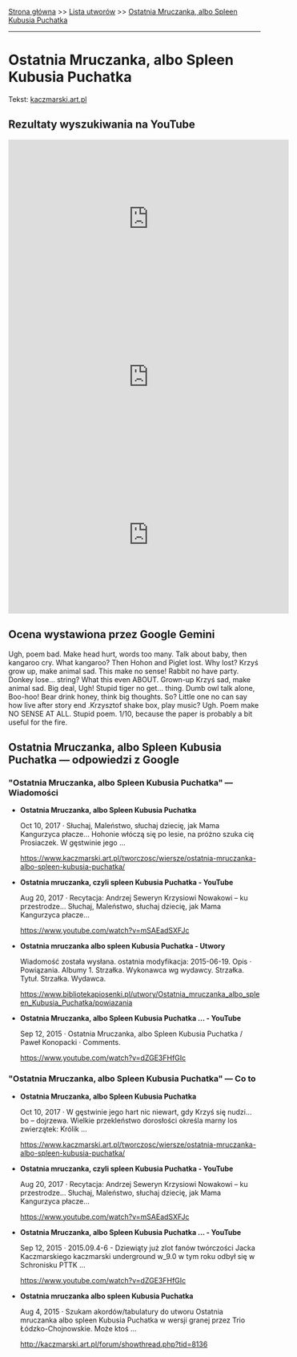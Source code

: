 [Strona główna](../index.md) >> [Lista utworów](../list.md) >> [Ostatnia Mruczanka, albo Spleen Kubusia Puchatka](391.md)

---

# Ostatnia Mruczanka, albo Spleen Kubusia Puchatka

Tekst: [kaczmarski.art.pl](https://www.kaczmarski.art.pl/tworczosc/wiersze/ostatnia-mruczanka-albo-spleen-kubusia-puchatka/)

## Rezultaty wyszukiwania na YouTube

<iframe width="560" height="315" src="https://www.youtube.com/embed/mSAEadSXFJc?si=IdontcarewhotheIRSsendsImnotpayingtaxes" title="YouTube video player" frameborder="0" allow="accelerometer; autoplay; clipboard-write; encrypted-media; gyroscope; picture-in-picture; web-share" referrerpolicy="strict-origin-when-cross-origin" allowfullscreen></iframe>

<iframe width="560" height="315" src="https://www.youtube.com/embed/9_z8R1RyaZ8?si=IdontcarewhotheIRSsendsImnotpayingtaxes" title="YouTube video player" frameborder="0" allow="accelerometer; autoplay; clipboard-write; encrypted-media; gyroscope; picture-in-picture; web-share" referrerpolicy="strict-origin-when-cross-origin" allowfullscreen></iframe>

<iframe width="560" height="315" src="https://www.youtube.com/embed/osD4_u63iAI?si=IdontcarewhotheIRSsendsImnotpayingtaxes" title="YouTube video player" frameborder="0" allow="accelerometer; autoplay; clipboard-write; encrypted-media; gyroscope; picture-in-picture; web-share" referrerpolicy="strict-origin-when-cross-origin" allowfullscreen></iframe>

## Ocena wystawiona przez Google Gemini

Ugh, poem bad. Make head hurt, words too many. Talk about baby, then kangaroo cry. What kangaroo? Then Hohon and Piglet lost. Why lost? Krzyś grow up, make animal sad. This make no sense! Rabbit no have party. Donkey lose... string? What this even ABOUT. Grown-up Krzyś sad, make animal sad. Big deal, Ugh! Stupid tiger no get... thing. Dumb owl talk alone, Boo-hoo! Bear drink honey, think big thoughts. So? Little one no can say how live after story end .Krzysztof shake box, play music? Ugh. Poem make NO SENSE AT ALL. Stupid poem. 1/10, because the paper is probably a bit useful for the fire.


## Ostatnia Mruczanka, albo Spleen Kubusia Puchatka — odpowiedzi z Google

### "Ostatnia Mruczanka, albo Spleen Kubusia Puchatka" — Wiadomości

- **Ostatnia Mruczanka, albo Spleen Kubusia Puchatka**

    Oct 10, 2017  ·  Słuchaj, Maleństwo, słuchaj dziecię, jak Mama Kangurzyca płacze… Hohonie włóczą się po lesie, na próżno szuka cię Prosiaczek. W gęstwinie jego ... 

   <https://www.kaczmarski.art.pl/tworczosc/wiersze/ostatnia-mruczanka-albo-spleen-kubusia-puchatka/>
- **Ostatnia mruczanka, czyli spleen Kubusia Puchatka - YouTube**

    Aug 20, 2017  ·  Recytacja: Andrzej Seweryn Krzysiowi Nowakowi – ku przestrodze… Słuchaj, Maleństwo, słuchaj dziecię, jak Mama Kangurzyca płacze… 

   <https://www.youtube.com/watch?v=mSAEadSXFJc>
- **Ostatnia mruczanka albo spleen Kubusia Puchatka - Utwory**

    Wiadomość została wysłana. ostatnia modyfikacja: 2015-06-19. Opis · Powiązania. Albumy 1. Strzałka. Wykonawca wg wydawcy. Strzałka. Tytuł. Strzałka. Wydawca. 

   <https://www.bibliotekapiosenki.pl/utwory/Ostatnia_mruczanka_albo_spleen_Kubusia_Puchatka/powiazania>
- **Ostatnia Mruczanka, albo Spleen Kubusia Puchatka ... - YouTube**

    Sep 12, 2015  ·  Ostatnia Mruczanka, albo Spleen Kubusia Puchatka / Paweł Konopacki · Comments. 

   <https://www.youtube.com/watch?v=dZGE3FHfGIc>

### "Ostatnia Mruczanka, albo Spleen Kubusia Puchatka" — Co to

- **Ostatnia Mruczanka, albo Spleen Kubusia Puchatka**

    Oct 10, 2017  ·  W gęstwinie jego hart nic niewart, gdy Krzyś się nudzi… bo – dojrzewa. Wielkie przekleństwo dorosłości określa marny los zwierzątek: Królik ... 

   <https://www.kaczmarski.art.pl/tworczosc/wiersze/ostatnia-mruczanka-albo-spleen-kubusia-puchatka/>
- **Ostatnia mruczanka, czyli spleen Kubusia Puchatka - YouTube**

    Aug 20, 2017  ·  Recytacja: Andrzej Seweryn Krzysiowi Nowakowi – ku przestrodze… Słuchaj, Maleństwo, słuchaj dziecię, jak Mama Kangurzyca płacze… 

   <https://www.youtube.com/watch?v=mSAEadSXFJc>
- **Ostatnia Mruczanka, albo Spleen Kubusia Puchatka ... - YouTube**

    Sep 12, 2015  ·  2015.09.4-6 - Dziewiąty już zlot fanów twórczości Jacka Kaczmarskiego kaczmarski underground w_9.0 w tym roku odbył się w Schronisku PTTK ... 

   <https://www.youtube.com/watch?v=dZGE3FHfGIc>
- **Ostatnia mruczanka albo spleen Kubusia Puchatka**

    Aug 4, 2015  ·  Szukam akordów/tabulatury do utworu Ostatnia mruczanka albo spleen Kubusia Puchatka w wersji granej przez Trio Łódzko-Chojnowskie. Może ktoś ... 

   <http://kaczmarski.art.pl/forum/showthread.php?tid=8136>

